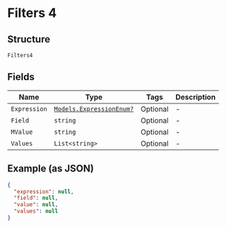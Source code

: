 
# Filters 4

## Structure

`Filters4`

## Fields

| Name | Type | Tags | Description |
|  --- | --- | --- | --- |
| `Expression` | [`Models.ExpressionEnum?`](../../doc/models/expression-enum.md) | Optional | - |
| `Field` | `string` | Optional | - |
| `MValue` | `string` | Optional | - |
| `Values` | `List<string>` | Optional | - |

## Example (as JSON)

```json
{
  "expression": null,
  "field": null,
  "value": null,
  "values": null
}
```

